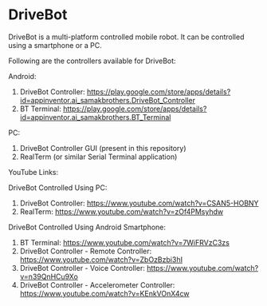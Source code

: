 # DriveBot
DriveBot is a multi-platform controlled mobile robot. It can be controlled using a smartphone or a PC.

Following are the controllers available for DriveBot:

Android:
1. DriveBot Controller: https://play.google.com/store/apps/details?id=appinventor.ai_samakbrothers.DriveBot_Controller
2. BT Terminal: https://play.google.com/store/apps/details?id=appinventor.ai_samakbrothers.BT_Terminal

PC:
1. DriveBot Controller GUI (present in this repository)
2. RealTerm (or similar Serial Terminal application)

YouTube Links:

DriveBot Controlled Using PC:
1. DriveBot Controller: https://www.youtube.com/watch?v=CSAN5-HOBNY
2. RealTerm: https://www.youtube.com/watch?v=zOf4PMsyhdw

DriveBot Controlled Using Android Smartphone:
1. BT Terminal: https://www.youtube.com/watch?v=7WiFRVzC3zs
2. DriveBot Controller - Remote Controller: https://www.youtube.com/watch?v=ZbOzBzbi3hI
3. DriveBot Controller - Voice Controller: https://www.youtube.com/watch?v=n39QnHCu9Xo
4. DriveBot Controller - Accelerometer Controller: https://www.youtube.com/watch?v=KEnkVOnX4cw
